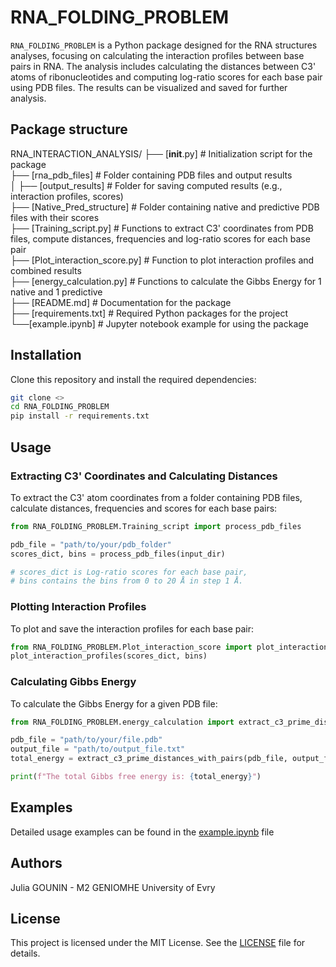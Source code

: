 # RNA_FOLDING_PROBLEM

`RNA_FOLDING_PROBLEM` is a Python package designed for the RNA structures analyses, focusing on calculating the interaction profiles between base pairs in RNA. The analysis includes calculating the distances between C3' atoms of ribonucleotides and computing log-ratio scores for each base pair using PDB files. The results can be visualized and saved for further analysis. 


## Package structure

RNA_INTERACTION_ANALYSIS/
├── [__init__.py]                    # Initialization script for the package  
├── [rna_pdb_files]                  # Folder containing PDB files and output results  
│   ├── [output_results]             # Folder for saving computed results (e.g., interaction profiles, scores)  
├── [Native_Pred_structure]          # Folder containing native and predictive PDB files with their scores  
├── [Training_script.py]             # Functions to extract C3' coordinates from PDB files, compute distances, frequencies and log-ratio scores for each base pair  
├── [Plot_interaction_score.py]      # Function to plot interaction profiles and combined results  
├── [energy_calculation.py]          # Functions to calculate the Gibbs Energy for 1 native and 1 predictive  
├── [README.md]                      # Documentation for the package  
├── [requirements.txt]               # Required Python packages for the project  
└──[example.ipynb]                   # Jupyter notebook example for using the package  


## Installation

Clone this repository and install the required dependencies:

```bash
git clone <>
cd RNA_FOLDING_PROBLEM
pip install -r requirements.txt
```

## Usage

### Extracting C3' Coordinates and Calculating Distances

To extract the C3' atom coordinates from a folder containing PDB files, calculate distances, frequencies and scores for each base pairs:

```python
from RNA_FOLDING_PROBLEM.Training_script import process_pdb_files

pdb_file = "path/to/your/pdb_folder"
scores_dict, bins = process_pdb_files(input_dir)

# scores_dict is Log-ratio scores for each base pair,
# bins contains the bins from 0 to 20 Å in step 1 Å.

```

### Plotting Interaction Profiles

To plot and save the interaction profiles for each base pair:

```python
from RNA_FOLDING_PROBLEM.Plot_interaction_score import plot_interaction_profiles
plot_interaction_profiles(scores_dict, bins)

```

### Calculating Gibbs Energy

To calculate the Gibbs Energy for a given PDB file:

```python
from RNA_FOLDING_PROBLEM.energy_calculation import extract_c3_prime_distances_with_pairs

pdb_file = "path/to/your/file.pdb"
output_file = "path/to/output_file.txt"
total_energy = extract_c3_prime_distances_with_pairs(pdb_file, output_file)

print(f"The total Gibbs free energy is: {total_energy}")

```

## Examples

Detailed usage examples can be found in the [example.ipynb](../example.ipynb) file

## Authors

Julia GOUNIN - M2 GENIOMHE University of Evry

## License

This project is licensed under the MIT License. See the [LICENSE](LICENSE) file for details.
